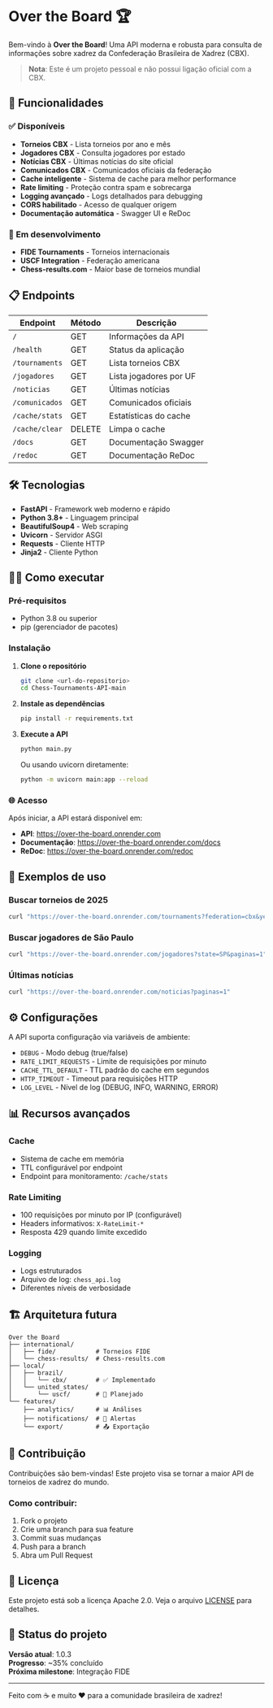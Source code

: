 # Over the Board 🏆

Bem-vindo à **Over the Board**! Uma API moderna e robusta para consulta de informações sobre xadrez da Confederação Brasileira de Xadrez (CBX).

> **Nota**: Este é um projeto pessoal e não possui ligação oficial com a CBX.

## 🚀 Funcionalidades

### ✅ Disponíveis
- **Torneios CBX** - Lista torneios por ano e mês
- **Jogadores CBX** - Consulta jogadores por estado
- **Notícias CBX** - Últimas notícias do site oficial
- **Comunicados CBX** - Comunicados oficiais da federação
- **Cache inteligente** - Sistema de cache para melhor performance
- **Rate limiting** - Proteção contra spam e sobrecarga
- **Logging avançado** - Logs detalhados para debugging
- **CORS habilitado** - Acesso de qualquer origem
- **Documentação automática** - Swagger UI e ReDoc

### 🔄 Em desenvolvimento
- **FIDE Tournaments** - Torneios internacionais
- **USCF Integration** - Federação americana
- **Chess-results.com** - Maior base de torneios mundial

## 📋 Endpoints

| Endpoint | Método | Descrição |
|----------|--------|-----------|
| `/` | GET | Informações da API |
| `/health` | GET | Status da aplicação |
| `/tournaments` | GET | Lista torneios CBX |
| `/jogadores` | GET | Lista jogadores por UF |
| `/noticias` | GET | Últimas notícias |
| `/comunicados` | GET | Comunicados oficiais |
| `/cache/stats` | GET | Estatísticas do cache |
| `/cache/clear` | DELETE | Limpa o cache |
| `/docs` | GET | Documentação Swagger |
| `/redoc` | GET | Documentação ReDoc |

## 🛠️ Tecnologias

- **FastAPI** - Framework web moderno e rápido
- **Python 3.8+** - Linguagem principal
- **BeautifulSoup4** - Web scraping
- **Uvicorn** - Servidor ASGI
- **Requests** - Cliente HTTP
- **Jinja2** - Cliente Python

## 🏃‍♂️ Como executar

### Pré-requisitos
- Python 3.8 ou superior
- pip (gerenciador de pacotes)

### Instalação

1. **Clone o repositório**
   ```bash
   git clone <url-do-repositorio>
   cd Chess-Tournaments-API-main
   ```

2. **Instale as dependências**
   ```bash
   pip install -r requirements.txt
   ```

3. **Execute a API**
   ```bash
   python main.py
   ```
   
   Ou usando uvicorn diretamente:
   ```bash
   python -m uvicorn main:app --reload
   ```

### 🌐 Acesso

Após iniciar, a API estará disponível em:

- **API**: https://over-the-board.onrender.com
- **Documentação**: https://over-the-board.onrender.com/docs
- **ReDoc**: https://over-the-board.onrender.com/redoc

## 📖 Exemplos de uso

### Buscar torneios de 2025
```bash
curl "https://over-the-board.onrender.com/tournaments?federation=cbx&year=2025&month=1&limit=5"
```

### Buscar jogadores de São Paulo
```bash
curl "https://over-the-board.onrender.com/jogadores?state=SP&paginas=1"
```

### Últimas notícias
```bash
curl "https://over-the-board.onrender.com/noticias?paginas=1"
```

## ⚙️ Configurações

A API suporta configuração via variáveis de ambiente:

- `DEBUG` - Modo debug (true/false)
- `RATE_LIMIT_REQUESTS` - Limite de requisições por minuto
- `CACHE_TTL_DEFAULT` - TTL padrão do cache em segundos
- `HTTP_TIMEOUT` - Timeout para requisições HTTP
- `LOG_LEVEL` - Nível de log (DEBUG, INFO, WARNING, ERROR)

## 📊 Recursos avançados

### Cache
- Sistema de cache em memória
- TTL configurável por endpoint
- Endpoint para monitoramento: `/cache/stats`

### Rate Limiting
- 100 requisições por minuto por IP (configurável)
- Headers informativos: `X-RateLimit-*`
- Resposta 429 quando limite excedido

### Logging
- Logs estruturados
- Arquivo de log: `chess_api.log`
- Diferentes níveis de verbosidade

## 🏗️ Arquitetura futura

```
Over the Board
├── international/
│   ├── fide/           # Torneios FIDE
│   └── chess-results/  # Chess-results.com
├── local/
│   ├── brazil/
│   │   └── cbx/        # ✅ Implementado
│   └── united_states/
│       └── uscf/       # 🔄 Planejado
└── features/
    ├── analytics/      # 📊 Análises
    ├── notifications/  # 🔔 Alertas
    └── export/         # 📤 Exportação
```

## 🤝 Contribuição

Contribuições são bem-vindas! Este projeto visa se tornar a maior API de torneios de xadrez do mundo.

### Como contribuir:
1. Fork o projeto
2. Crie uma branch para sua feature
3. Commit suas mudanças
4. Push para a branch
5. Abra um Pull Request

## 📄 Licença

Este projeto está sob a licença Apache 2.0. Veja o arquivo [LICENSE](LICENSE) para detalhes.

## 🚧 Status do projeto

**Versão atual**: 1.0.3  
**Progresso**: ~35% concluído  
**Próxima milestone**: Integração FIDE

---

Feito com ☕ e muito ❤️ para a comunidade brasileira de xadrez!
